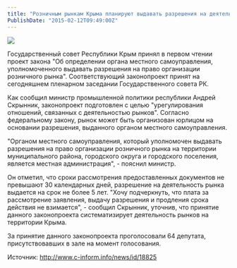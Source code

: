 ```yaml
---
title: "Розничным рынкам Крыма планируют выдавать разрешения на деятельность бесплатно" 
PublishDate: "2015-02-12T09:49:00Z" 
--- 
```

 ![](/docs/image/рынок(1).jpg)

Государственный совет Республики Крым принял в первом чтении проект закона &quot;Об определении органа местного самоуправления, уполномоченного выдавать разрешения на право организации розничного рынка&quot;. Соответствующий законопроект принят на сегодняшнем пленарном заседании Государственного совета РК.


Как сообщил министр промышленной политики республики Андрей Скрынник, законопроект подготовлен с целью &quot;урегулирования отношений, связанных с деятельностью рынков&quot;. Согласно федеральному закону, рынок может быть организован юрлицом на основании разрешения, выданного органом местного самоуправления.


&quot;Органом местного самоуправления, который уполномочен выдавать разрешения на право организации розничного рынка на территории муниципального района, городского округа и городского поселения, является местная администрация&quot;, - пояснил министр.


Он отметил, что сроки рассмотрения предоставленных документов не превышают 30 календарных дней, разрешение на деятельность рынка выдается на срок не более 5 лет.  &quot;Хочу подчеркнуть, что плата за рассмотрение заявления, выдачу разрешения и продления срока действия не взимается&quot;, - сообщил Скрынник, уточнив, что принятие данного законопроекта систематизирует деятельность рынков на территории Крыма.


За принятие данного законопроекта проголосовали 64 депутата, присутствовавших в зале на момент голосования.


 


Источник: http://www.c-inform.info/news/id/18825

